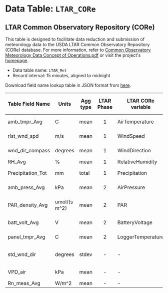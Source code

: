 Data Table: `LTAR_CORe`
===========================================================

LTAR Common Observatory Repository (CORe) 
---------------------------------------------------------

This table is designed to facilitate data reduction and submission of meteorology data to
the USDA LTAR Common Observatory Repository (CORe) database. For more information, refer to 
[Common Observatory Meteorology Data Concept of Operations.pdf](https://www.ars.usda.gov/ARSUserFiles/np211/LTAR%20Meteorology%20Concept%20of%20Operations%20FINAL%20150929.pdf)
or visit the project's [homepage](https://www.ars.usda.gov/natural-resources-and-sustainable-agricultural-systems/water-availability-and-watershed-management/docs/long-term-agroecosystem-research-ltar-network/). 

* Data table name: `LTAR_Met`
* Record interval: 15 minutes, aligned to midnight

Download field name lookup table in JSON format from [here](../src/ltar_core_lut.json).

| Table Field Name  | Units  | Agg type | LTAR Phase | LTAR CORe variable | LTAR CORe units | Description |
|-------------------|-----------|-------|:-----:|-------------------|-----------|-------------------------|
| amb_tmpr_Avg      | C         | mean  |   1   | AirTemperature    | Degrees C | ambient air temperature |
| rlst_wnd_spd      | m/s       | mean  |   1   | WindSpeed         | m/s       | resultant wind speed |
| wnd_dir_compass   | degrees   | mean  |   1   | WindDirection     | Degrees   | resultant wind direction |
| RH_Avg            | %         | mean  |   1   | RelativeHumidity  | percent   | relative humidity |
| Precipitation_Tot | mm        | total |   1   | Precipitation     | mm        | liquid precipitation |
| amb_press_Avg     | kPa       | mean  |   2   | AirPressure       | kPa       | barometric pressure
| PAR_density_Avg   | umol/(s m^2) | mean |   2   | PAR        | umol m^-2 s^-2 | photosynthetically active radiation (PAR) |
| batt_volt_Avg     | V         | mean  |   2   | BatteryVoltage    | Volts DC  | system input voltage |
| panel_tmpr_Avg    | C         | mean  |   2   | LoggerTemperature | Degrees C | logger panel temperature |
| std_wnd_dir       | degrees   | stdev |   -   | - | - | standard deviation of wind direction |
| VPD_air           | kPa       | mean  |   -   | - | - | vapor pressure deficit |
| Rn_meas_Avg       | W/m^2     | mean  |   -   | - | - | net radiation |
